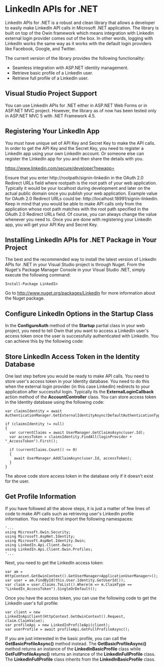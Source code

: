 <h1>LinkedIn APIs for .NET</h1>

LinkedIn APIs for .NET is a robust and clean library that allows a developer to easily make LinkedIn API calls in Microsoft .NET application. The library is built on top of the Owin framework which means integration with LinkedIn external login provider comes out of the box. In other words, logging with LinkedIn works the same way as it works with the default login providers like Facebook, Google, and Twitter.

The current version of the library provides the following functionality:
<ul>
<li>Seamless integration with ASP.NET identity management.</li>
<li>Retrieve basic profile of a LinkedIn user.</li>
<li>Retrieve full profile of a LinkedIn user.</li>
</ul>

<h2>Visual Studio Project Support</h2>
You can use LinkedIn APIs for .NET either in ASP.NET Web Forms or in ASP.NET MVC project. However, the library as of now has been tested only in ASP.NET MVC 5 with .NET Framework 4.5.

<h2>Registering Your LinkedIn App</h2>
You must have unique set of API Key and Secret Key to make the API calls. In order to get the API Key and the Secret Key, you need to register a LinkedIn app using your own LinkedIn account. Or someone else can register the LinkedIn app for you and then share the details with you.

https://www.linkedin.com/secure/developer?newapp=

Ensure that you enter http://rootpath/signin-linkedin in the OAuth 2.0 Redirect URLs field where rootpath is the root path of your web application. Typically it would be your localhost during development and later on the actual public domain once you publish your web application. Example value for OAuth 2.0 Redirect URLs could be: http://localhost:18991/signin-linkedin. Keep in mind that you would be able to make API calls only from the application whose root path matches with the root path specified in the OAuth 2.0 Redirect URLs field. Of course, you can always change the value whenever you need to.
Once you are done with registering your LinkedIn app, you will get your API Key and Secret Key.

<h2>Installing LinkedIn APIs for .NET Package in Your Project</h2>

The best and the recommended way to install the latest version of LinkedIn APIs for .NET in your Visual Studio project is through Nuget. From the Nuget's Package Manager Console in your Visual Studio .NET, simply execute the following command:

```
Install-Package LinkedIn
```

Go to http://www.nuget.org/packages/LinkedIn for more information about the Nuget package.

<h2>Configure LinkedIn Options in the Startup Class</h2>

In the <strong>ConfigureAuth</strong> method of the <strong>Startup</strong> partial class in your web project, you need to tell Owin that you want to access a LinkedIn user's access token once the user is successfully authenticated with LinkedIn. You can achieve this by the following code:

<script src="https://gist.github.com/tanveery/9955774e1f9fcd2a1673.js"></script>

<h2>Store LinkedIn Access Token in the Identity Database</h2>

One last step before you would be ready to make API calls. You need to store user's access token in your Identity database. You need to do this when the external login provider (in this case LinkedIn) redirects to your application after successful login. Typically its the <strong>ExternalLoginCallback</strong> action method of the <strong>AccountController</strong> class. You can store access token in the Identity database using the following code:
```
var claimsIdentity = await AuthenticationManager.GetExternalIdentityAsync(DefaultAuthenticationTypes.ExternalCookie);
            
if (claimsIdentity != null)
{
  var currentClaims = await UserManager.GetClaimsAsync(user.Id);
  var accessToken = claimsIdentity.FindAll(loginProvider + "_AccessToken").First();
                
  if (currentClaims.Count() <= 0)
  {
    await UserManager.AddClaimAsync(user.Id, accessToken);
  }
}
```
The above code store access token in the database only if it doesn't exist for the user.

<h2>Get Profile Information</h3>

If you have followed all the above steps, it is just a matter of few lines of code to make API calls such as retrieving user's LinkedIn profile information. You need to first import the following namespaces:

```
'...
using Microsoft.Owin.Security;
using Microsoft.AspNet.Identity;
using Microsoft.AspNet.Identity.Owin;
using LinkedIn.Api.Client.Owin;
using LinkedIn.Api.Client.Owin.Profiles;
'...
```

Next, you need to get the LinkedIn access token:

```
var am = HttpContext.GetOwinContext().GetUserManager<ApplicationUserManager>();
var user = am.FindById(this.User.Identity.GetUserId());
var claim = user.Claims.ToList().Where(m => m.ClaimType == "LinkedIn_AccessToken").SingleOrDefault();
```            

Once you have the access token, you can use the following code to get the LinkedIn user's full profile:
```
var client = new LinkedInApiClient(HttpContext.GetOwinContext().Request, claim.ClaimValue);
var profileApi = new LinkedInProfileApi(client);
var userProfile = await profileApi.GetFullProfileAsync();
```

If you are just interested in the basic profile, you can call the <strong>GetBasicProfileAsync()</strong> method instead. The <strong>GetBasicProfileAsync()</strong> method returns an instance of the <strong>LinkedInBasicProfile</strong> class while <strong>GetFullProfileAsync()</strong> returns an instance of the <strong>LinkedInFullProfile</strong> class. The <strong>LinkedInFullProfile</strong> class inherits from the <strong>LinkedInBasicProfile</strong> class.
